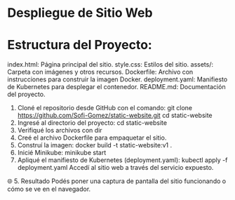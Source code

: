 # Despliegue de Sitio Web

# Estructura del Proyecto:
  index.html: Página principal del sitio.
  style.css: Estilos del sitio.
  assets/: Carpeta con imágenes y otros recursos.
  Dockerfile: Archivo con instrucciones para construir la imagen Docker.
  deployment.yaml: Manifiesto de Kubernetes para desplegar el contenedor.
  README.md: Documentación del proyecto.
  
1. Cloné el repositorio desde GitHub con el comando:
  git clone https://github.com/Sofi-Gomez/static-website.git
  cd static-website
2. Ingresé al directorio del proyecto:
  cd static-website
3. Verifiqué los archivos con dir 
4. Creé el archivo Dockerfile para empaquetar el sitio.
5. Construí la imagen:
docker build -t static-website:v1 .
6. Inicié Minikube:
minikube start
7. Apliqué el manifiesto de Kubernetes (deployment.yaml):
kubectl apply -f deployment.yaml
Accedí al sitio web a través del servicio expuesto.

🌐 5. Resultado
Podés poner una captura de pantalla del sitio funcionando o cómo se ve en el navegador.
